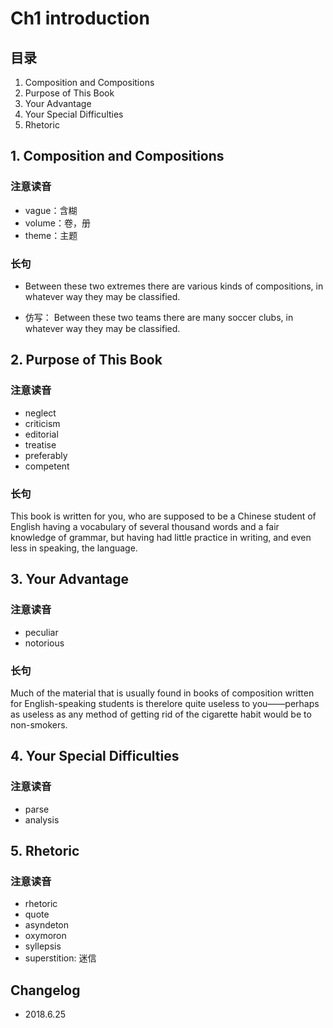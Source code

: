 
# Ch1 introduction

## 目录

1. Composition and Compositions
2. Purpose of This Book
3. Your Advantage
4. Your Special Difficulties
5. Rhetoric



## 1. Composition and Compositions


### 注意读音

* vague：含糊
* volume：卷，册
* theme：主题


### 长句

* Between these two extremes there are various kinds of compositions, in whatever way they may be classified.

* 仿写： Between these two teams there are many soccer clubs, in whatever way they may be classified.



## 2. Purpose of This Book

### 注意读音

* neglect
* criticism
* editorial
* treatise
* preferably
* competent


### 长句

This book is written for you, who are supposed to be a Chinese student of English having a vocabulary of several thousand words and a fair knowledge of grammar, but having had little practice in writing, and even less in speaking, the language.




## 3. Your Advantage

### 注意读音

* peculiar
* notorious

### 长句

Much of the material that is usually found in books of composition written for English-speaking students is therelore quite useless to you——perhaps as useless as any method of getting rid of the cigarette habit would be to non-smokers.






## 4. Your Special Difficulties

### 注意读音

* parse
* analysis


## 5. Rhetoric

### 注意读音

* rhetoric
* quote
* asyndeton
* oxymoron
* syllepsis
* superstition: 迷信







## Changelog

* 2018.6.25

